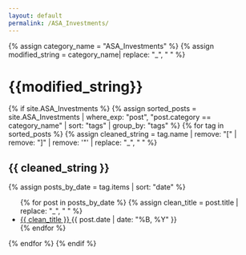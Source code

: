 ```yaml
---
layout: default
permalink: /ASA_Investments/
---
```


{% assign category_name = "ASA_Investments" %}
{% assign modified_string = category_name| replace: "_", " " %}
<h1>{{modified_string}}</h1>
{% if site.ASA_Investments %}
{% assign sorted_posts = site.ASA_Investments | where_exp: "post", "post.category == category_name" | sort: "tags" | group_by: "tags" %}
{% for tag in sorted_posts %}
{% assign cleaned_string = tag.name | remove: "[" | remove: "]" | remove: '"' | replace: "_", " " %}
<h2>{{ cleaned_string }}</h2>
{% assign posts_by_date = tag.items | sort: "date" %}
<ul>
{% for post in posts_by_date %}
{% assign clean_title = post.title | replace: "_", " " %}
<li><a href="{{ post.url | relative_url }}">{{ clean_title }} </a><span>{{ post.date | date: "%B, %Y" }}</span></li>
{% endfor %}
</ul>
{% endfor %}
{% endif %}
